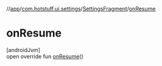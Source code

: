 //[app](../../../index.md)/[com.hotstuff.ui.settings](../index.md)/[SettingsFragment](index.md)/[onResume](on-resume.md)

# onResume

[androidJvm]\
open override fun [onResume](on-resume.md)()

